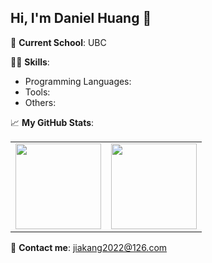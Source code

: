 ## Hi, I'm Daniel Huang 👋

🏫 **Current School**: UBC

👨‍💻 **Skills**:
- Programming Languages: 
- Tools: 
- Others: 

📈 **My GitHub Stats**:

<table>
  <tr>
    <td>
      <img align="" height="137px" src="https://github-readme-stats.vercel.app/api?username=DanielHuangjiakang&hide_title=true&hide_border=true&show_icons=true&include_all_commits=true&line_height=21&bg_color=0,EC6C6C,FFD479,FFFC79,73FA79&theme=graywhite&locale=en" />
    </td>
    <td>
      <img align="" height="137px" src="https://github-readme-stats.vercel.app/api/top-langs/?username=DanielHuangjiakang&hide_title=true&hide_border=true&layout=compact&bg_color=0,73FA79,73FDFF,D783FF&theme=graywhite&locale=en" />
    </td>
  </tr>
</table>

🔗 **Contact me**: jiakang2022@126.com

<!--
**DanielHuangjiakang/DanielHuangjiakang** is a ✨ _special_ ✨ repository because its `README.md` (this file) appears on your GitHub profile.

Here are some ideas to get you started:

- 🔭 I’m currently working on ...
- 🌱 I’m currently learning ...
- 👯 I’m looking to collaborate on ...
- 🤔 I’m looking for help with ...
- 💬 Ask me about ...
- 📫 How to reach me: ...
- 😄 Pronouns: ...
- ⚡ Fun fact: ...
-->
